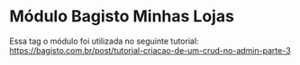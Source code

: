 # Módulo Bagisto Minhas Lojas
Essa tag o módulo foi utilizada no seguinte tutorial:
https://bagisto.com.br/post/tutorial-criacao-de-um-crud-no-admin-parte-3
